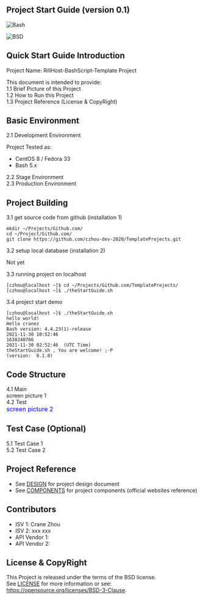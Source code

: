 
Project Start Guide
(version 0.1)
-------------------

![Bash](https://img.shields.io/badge/Bash-3.2+-green.svg)

![BSD](https://img.shields.io/badge/License-BSD3-blue.svg)


## Quick Start Guide Introduction

Project Name: RillHost-BashScript-Template Project  
  
This document is intended to provide:    
1.1 Brief Picture of this Project  
1.2 How to Run this Project  
1.3 Project Reference (License & CopyRight)  

## Basic Environment

2.1 Development Environment  

Project Tested as:  
* CentOS 8 / Fedora 33 
* Bash 5.x 

2.2 Stage Environment  
2.3 Production Environment

## Project Building

3.1 get source code from github (installation 1)

``` 
mkdir ~/Projects/Github.com/
cd ~/Project/Github.com/
git clone https://github.com/czhou-dev-2020/TemplateProjects.git 
```

3.2 setup local database (installation 2)

Not yet

3.3 running project on localhost

``` 
[czhou@localhost ~]$ cd ~/Projects/Github.com/TemplateProjects/
[czhou@localhost ~]$ ./theStartGuide.sh
```

3.4 project start demo

``` 
[czhou@localhost ~]$ ./theStartGuide.sh 
hello world!
Hello cranez
Bash version: 4.4.23(1)-release
2021-11-30 10:52:46
1638240766
2021-11-30 02:52:46  (UTC Time)
theStartGuide.sh , You are welcome! ;-P
(version:  0.1.0)

```

## Code Structure

4.1 Main  
screen picture 1 <br>
4.2 Test  
<font color=#0000ff size=3>screen picture 2</font>

## Test Case (Optional) 
5.1 Test Case 1  
5.2 Test Case 2  

## Project Reference
* See [DESIGN](DESIGN) for project design document 
* See [COMPONENTS](COMPONENTS) for project components 
  (official websites reference)

## Contributors
* ISV 1: Crane Zhou
* ISV 2: xxx xxx
* API Vendor 1:
* API Vendor 2:

## License & CopyRight
This Project is released under the terms of the BSD license.  
See [LICENSE](LICENSE.txt) for more information or see:  
https://opensource.org/licenses/BSD-3-Clause.
